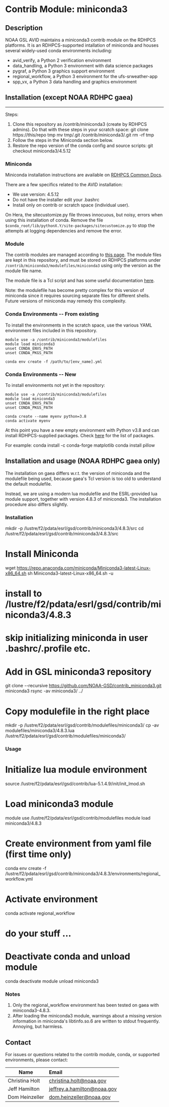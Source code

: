 # Contrib Module: miniconda3

## Description

NOAA GSL AVID maintains a miniconda3 contrib module on the RDHPCS platforms. It
is an RDHPCS-supported intallation of miniconda and houses several widely-used
conda environments including:

  - avid_verify, a Python 2 verification environment 
  - data_handling, a Python 3 environment with data science packages
  - pygraf, a Python 3 graphics support environment
  - regional_workflow, a Python 3 environment for the ufs-srweather-app
  - spp_vx, a Python 3 data handling and graphics environment


## Installation (except NOAA RDHPC gaea)

---
Steps:

1. Clone this repository as /contrib/miniconda3 (create by RDHPCS admins). Do
   that with these steps in your scratch space:
        git clone https://this/repo tmp
        mv tmp/.git /contrib/miniconda3/.git
        rm -rf tmp
2. Follow the steps in the Miniconda section below.
3. Restore the repo version of the conda config and source scripts:
        git checkout miniconda3/4.5.12

### Miniconda

Miniconda installation instructions are available on [RDHPCS Common
Docs](https://rdhpcs-common-docs.rdhpcs.noaa.gov/wiki/index.php/Anaconda).

There are a few specifics related to the AVID installation:

 - We use version: 4.5.12
 - Do not have the installer edit your .bashrc
 - Install only on contrib or scratch space (individual user).


On Hera, the sitecustomize.py file throws innocuous, but noisy, errors when
using this installation of conda. Remove the file `
$conda_root/lib/pythonX.Y/site-packages/sitecustomize.py` to stop the attempts
at logging dependencies and remove the error.

### Module

The contrib modules are managed according to [this
page](https://rdhpcs-common-docs.rdhpcs.noaa.gov/wiki/index.php/Managing_Packages_in_/contrib).
The module files are kept in this repository, and must be stored on RDHPCS
platforms under `/contrib/miniconda3/modulefiles/miniconda3` using only the
version as the module file name.

The module file is a Tcl script and has some useful documentation
[here](https://modules.readthedocs.io/en/latest/modulefile.html).

Note: the modulefile has become pretty complex for this version of miniconda
since it requires sourcing separate files for different shells. Future versions
of miniconda may remedy this complexity.

### Conda Environments -- From existing

To install the environments in the scratch space, use the various YAML
environment files included in this repository.

    module use -a /contrib/miniconda3/modulefiles
    module load miniconda3
    unset CONDA_ENVS_PATH
    unset CONDA_PKGS_PATH

    conda env create -f /path/to/[env_name].yml

### Conda Environments -- New

To install environments not yet in the repository:


    module use -a /contrib/miniconda3/modulefiles
    module load miniconda3
    unset CONDA_ENVS_PATH
    unset CONDA_PKGS_PATH

    conda create --name myenv python=3.8
    conda activate myenv

At this point you have a new empty environment with Python v3.8 and can install
RDHPCS-supplied packages. Check
[here](https://rdhpcs-common-docs.rdhpcs.noaa.gov/wiki/index.php/Anaconda) for
the list of packages.

For example:
    conda install -c conda-forge matplotlib
    conda install pillow

## Installation and usage (NOAA RDHPC gaea only)

The installation on gaea differs w.r.t. the version of miniconda and the modulefile
being used, because gaea's Tcl version is too old to understand the default modulefile.

Instead, we are using a modern lua modulefile and the ESRL-provided lua module support,
together with version 4.8.3 of miniconda3. The installation procedure also differs slightly.

### Installation

mkdir -p /lustre/f2/pdata/esrl/gsd/contrib/miniconda3/4.8.3/src
cd /lustre/f2/pdata/esrl/gsd/contrib/miniconda3/4.8.3/src

# Install Miniconda
wget https://repo.anaconda.com/miniconda/Miniconda3-latest-Linux-x86_64.sh
sh Miniconda3-latest-Linux-x86_64.sh -u
# install to /lustre/f2/pdata/esrl/gsd/contrib/miniconda3/4.8.3
# skip initializing miniconda in user .bashrc/.profile etc.

# Add in GSL miniconda3 repository
git clone --recursive https://github.com/NOAA-GSD/contrib_miniconda3.git miniconda3
rsync -av miniconda3/ ../

# Copy modulefile in the right place
mkdir -p /lustre/f2/pdata/esrl/gsd/contrib/modulefiles/miniconda3/
cp -av modulefiles/miniconda3/4.8.3.lua /lustre/f2/pdata/esrl/gsd/contrib/modulefiles/miniconda3/

### Usage

# Initialize lua module environment
source /lustre/f2/pdata/esrl/gsd/contrib/lua-5.1.4.9/init/init_lmod.sh

# Load miniconda3 module
module use /lustre/f2/pdata/esrl/gsd/contrib/modulefiles
module load miniconda3/4.8.3

# Create environment from yaml file (first time only)
conda env create -f /lustre/f2/pdata/esrl/gsd/contrib/miniconda3/4.8.3/environments/regional_workflow.yml

# Activate environment
conda activate regional_workflow

# do your stuff ...

# Deactivate conda and unload module
conda deactivate
module unload miniconda3

### Notes

1) Only the regional_workflow environment has been tested on gaea with miniconda3-4.8.3.
2) After loading the miniconda3 module, warnings about a missing version information in
   miniconda's libtinfo.so.6 are written to stdout frequently. Annoying, but harmless.

## Contact

  For issues or questions related to the contrib module, conda, or supported
  environments, please contact:

  | Name            | Email                       |
  | ----------------| :---------------------------|
  | Christina Holt  | christina.holt@noaa.gov     |
  | Jeff Hamilton   | jeffrey.a.hamilton@noaa.gov |
  | Dom Heinzeller  | dom.heinzeller@noaa.gov     | (gaea support)

